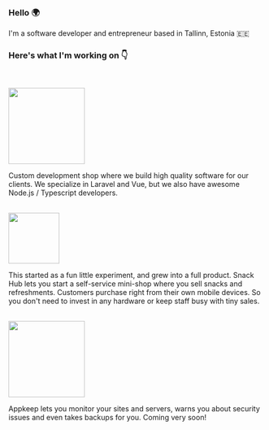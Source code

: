 ### Hello 🌍

I'm a software developer and entrepreneur based in Tallinn, Estonia 🇪🇪


### Here's what I'm working on 👇

<br>

<a href="https://swiftmade.co"><img src="https://swiftmade.co/images/logo.svg" width="150" /></a>

Custom development shop where we build high quality software for our clients. We specialize in Laravel and Vue, but we also have awesome Node.js / Typescript developers. 


<br>
<a href="https://snackhub.eu"><img src="https://snackhub.eu/images/snackhub.svg" width="100" /></a>

This started as a fun little experiment, and grew into a full product. Snack Hub lets you start a self-service mini-shop where you sell snacks and refreshments. Customers purchase right from their own mobile devices. So you don't need to invest in any hardware or keep staff busy with tiny sales.

<br>
<a href="https://appkeep.co"><img src="https://appkeep.co/images/logo.svg" width="150" /></a>

Appkeep lets you monitor your sites and servers, warns you about security issues and even takes backups for you. Coming very soon!
